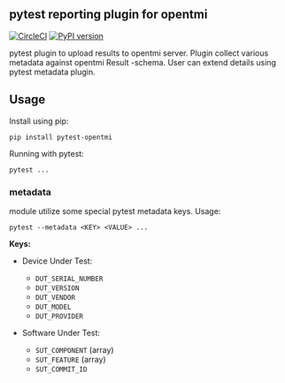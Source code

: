 ## pytest reporting plugin for opentmi

[![CircleCI](https://circleci.com/gh/OpenTMI/pytest-opentmi/tree/master.svg?style=svg)](https://circleci.com/gh/OpenTMI/pytest-opentmi/tree/master)
[![PyPI version](https://badge.fury.io/py/pytest-opentmi.svg)](https://badge.fury.io/py/pytest-opentmi)
<!-- [![Coverage Status](https://coveralls.io/repos/github/OpenTMI/pytest-opentmi/badge.svg)](https://coveralls.io/github/OpenTMI/pytest-opentmi) -->


pytest plugin to upload results to opentmi server.
Plugin collect various metadata against opentmi Result -schema.
User can extend details using pytest metadata plugin.

## Usage

Install using pip:

`pip install pytest-opentmi`

Running with pytest:

`pytest ...`


### metadata

module utilize some special pytest metadata keys.
Usage:

`pytest --metadata <KEY> <VALUE> ...`

**Keys:**

* Device Under Test:
  * `DUT_SERIAL_NUMBER`
  * `DUT_VERSION`
  * `DUT_VENDOR`
  * `DUT_MODEL`
  * `DUT_PROVIDER`

* Software Under Test:
  * `SUT_COMPONENT` (array)
  * `SUT_FEATURE` (array)
  * `SUT_COMMIT_ID`
